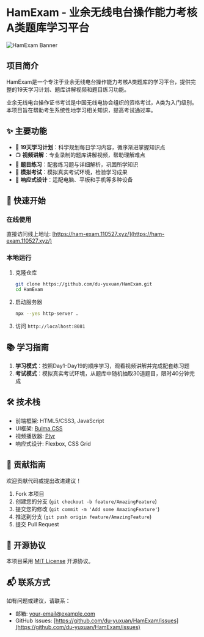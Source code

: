 # HamExam - 业余无线电台操作能力考核A类题库学习平台

![HamExam Banner](https://socialify.git.ci/du-yuxuan/HamExam/image?custom_description=+%E4%B8%9A%E4%BD%99%E6%97%A0%E7%BA%BF%E7%94%B5%E5%8F%B0%E6%93%8D%E4%BD%9C%E8%83%BD%E5%8A%9B%E8%80%83%E6%A0%B8%E9%A2%98%E5%BA%93%E5%AD%A6%E4%B9%A0%E5%B9%B3%E5%8F%B0+&description=1&font=Inter&forks=1&issues=1&language=1&name=1&owner=1&pattern=Charlie+Brown&pulls=1&stargazers=1&tab=readme-ov-file%3Flanguage%3D1&theme=Light)

## 项目简介

HamExam是一个专注于业余无线电台操作能力考核A类题库的学习平台，提供完整的19天学习计划、题库讲解视频和题目练习功能。

业余无线电台操作证书考试是中国无线电协会组织的资格考试，A类为入门级别。本项目旨在帮助考生系统性地学习相关知识，提高考试通过率。

## ✨ 主要功能

- 📅 **19天学习计划**：科学规划每日学习内容，循序渐进掌握知识点
- 📺 **视频讲解**：专业录制的题库讲解视频，帮助理解难点
- 📝 **题目练习**：配套练习题与详细解析，巩固所学知识
- 🎯 **模拟考试**：模拟真实考试环境，检验学习成果
- 📱 **响应式设计**：适配电脑、平板和手机等多种设备

## 🚀 快速开始

### 在线使用

直接访问线上地址: [https://ham-exam.110527.xyz/](https://ham-exam.110527.xyz/)

### 本地运行

1. 克隆仓库
   ```bash
   git clone https://github.com/du-yuxuan/HamExam.git
   cd HamExam
   ```
2. 启动服务器
   ```bash
   npx --yes http-server .
   ```
4. 访问 `http://localhost:8081`

## 📚 学习指南

1. **学习模式**：按照Day1-Day19的顺序学习，观看视频讲解并完成配套练习题
2. **考试模式**：模拟真实考试环境，从题库中随机抽取30道题目，限时40分钟完成

## 🛠 技术栈

- 前端框架: HTML5/CSS3, JavaScript
- UI框架: [Bulma CSS](https://bulma.io/)
- 视频播放器: [Plyr](https://plyr.io/)
- 响应式设计: Flexbox, CSS Grid

## 🤝 贡献指南

欢迎贡献代码或提出改进建议！

1. Fork 本项目
2. 创建您的分支 (`git checkout -b feature/AmazingFeature`)
3. 提交您的修改 (`git commit -m 'Add some AmazingFeature'`)
4. 推送到分支 (`git push origin feature/AmazingFeature`)
5. 提交 Pull Request

## 📄 开源协议

本项目采用 [MIT License](LICENSE) 开源协议。

## 📬 联系方式

如有问题或建议，请联系：

- 邮箱: your-email@example.com
- GitHub Issues: [https://github.com/du-yuxuan/HamExam/issues](https://github.com/du-yuxuan/HamExam/issues)
